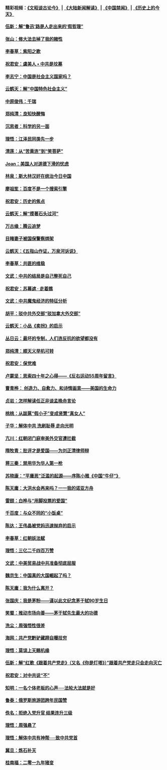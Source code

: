 #### 精彩视频：[《文昭谈古论今》](https://github.com/gfw-breaker/wenzhao/blob/master/README.md?t=01241230) | [《大陆新闻解读》](https://github.com/gfw-breaker/ntdtv-comedy/blob/master/README.md?t=01241230) | [《中国禁闻》](https://github.com/gfw-breaker/ntdtv-news/blob/master/README.md?t=01241230) | [《历史上的今天》](https://github.com/gfw-breaker/today-in-history/blob/master/README.md?t=01241230) 

#### [伍新：解“鲁迅‘路是人走出来的’假哲理”](../pages/nsc993/n10998777.md?t=01241230) 

#### [张山：修大法去掉了我的赌性](../pages/nsc993/n10997702.md?t=01241230) 

#### [李春草：紫阳之歌](../pages/nsc993/n10997679.md?t=01241230) 

#### [祝君安：虞美人 • 中共是坟墓](../pages/nsc993/n10996090.md?t=01241230) 

#### [李志宁：中国是社会主义国家吗？](../pages/nsc993/n10996097.md?t=01241230) 

#### [云鹤天：解“中国特色社会主义”](../pages/nsc993/n10996043.md?t=01241230) 

#### [中原俊伟：千瑞](../pages/nsc993/n10995401.md?t=01241230) 

#### [郑纯清：良知快醒悔](../pages/nsc993/n10995385.md?t=01241230) 

#### [沉思者：科学的另一面](../pages/nsc993/n10996074.md?t=01241230) 

#### [理悟：江泽民同类先一步](../pages/nsc993/n10995378.md?t=01241230) 

#### [清莲：从“苦黄连”到“笑菩萨”](../pages/nsc993/n10995466.md?t=01241230) 

#### [Joan：美国人对道德下滑的忧虑](../pages/nsc993/n10995424.md?t=01241230) 

#### [林泉：斯大林汉奸在统治今日中国](../pages/nsc993/n10995210.md?t=01241230) 

#### [廖祖笙：百度不是一个搜索引擎](../pages/nsc993/n10994961.md?t=01241230) 

#### [祝君安：历史的焦点](../pages/nsc993/n10994925.md?t=01241230) 

#### [云鹤天：解“摸著石头过河”](../pages/nsc993/n10993325.md?t=01241230) 

#### [万古缘：腾云追梦](../pages/nsc993/n10993120.md?t=01241230) 

#### [目睹妻子被国保警察绑架](../pages/nsc993/n10991525.md?t=01241230) 

#### [云鹤天：《五指山作证，万泉河诉说》](../pages/nsc993/n10991603.md?t=01241230) 

#### [李春草：共匪的维稳](../pages/nsc993/n10991348.md?t=01241230) 

#### [文武：中共的结局是自己整死自己](../pages/nsc993/n10989899.md?t=01241230) 

#### [祝君安：苏幕遮 · 走着瞧](../pages/nsc993/n10988901.md?t=01241230) 

#### [文武：中共魔鬼经济的特征分析](../pages/nsc993/n10987387.md?t=01241230) 

#### [胡平：驳中共外交部“驳加拿大外交部”](../pages/nsc993/n10987378.md?t=01241230) 

#### [云鹤天：小品《卖拐》的启示](../pages/nsc993/n10984392.md?t=01241230) 

#### [丛日云：最坏的专制，人们连反抗的欲望都没有](../pages/nsc993/n10984377.md?t=01241230) 

#### [郑纯清：顺天义举机可转](../pages/nsc993/n10984369.md?t=01241230) 

#### [祝君安：保党难](../pages/nsc993/n10984362.md?t=01241230) 

#### [卢蒙坚：思索四十年之心得——《反右运动55周年留言》](../pages/nsc993/n10984355.md?t=01241230) 

#### [曹青桦： 创造力、自愈力、和诗情画意——美国的生命力](../pages/nsc993/n10984216.md?t=01241230) 

#### [贞岩：怎样解读任正非谈孟晚舟言论](../pages/nsc993/n10984650.md?t=01241230) 

#### [桃桃：从跋扈“假小子”变成贤慧“真女人”](../pages/nsc993/n10984416.md?t=01241230) 

#### [子华：解体中共 洗刷耻辱 走向光明](../pages/nsc993/n10984019.md?t=01241230) 

#### [亢川：红朝闭门庭审美外交官遭拦截](../pages/nsc993/n10984050.md?t=01241230) 

#### [隋牧青：批评才是爱国——为刘正清律师辩](../pages/nsc993/n10983057.md?t=01241230) 

#### [蒋三秦：禁用华为华人第一枪](../pages/nsc993/n10982973.md?t=01241230) 

#### [苏晓康：“平庸恶”泛滥的起源——序陈小雅《中国“牛仔”》](../pages/nsc993/n10982008.md?t=01241230) 

#### [陈天庸：大洪水会再来吗？一一我的诺亚方舟](../pages/nsc993/n10981086.md?t=01241230) 

#### [雷颐：白桦与“用脚投票的爱国”](../pages/nsc993/n10981048.md?t=01241230) 

#### [千百度：与众不同的“小饭桌”](../pages/nsc993/n10978639.md?t=01241230) 

#### [陈达：王伟晶被党妈迅速抛弃的启示](../pages/nsc993/n10976450.md?t=01241230) 

#### [李春草：红朝妖法赋](../pages/nsc993/n10976387.md?t=01241230) 

#### [理悟：三亿二千四百万赞](../pages/nsc993/n10975966.md?t=01241230) 

#### [文武：中美贸易战中共准备彻底屈服](../pages/nsc993/n10974571.md?t=01241230) 

#### [魏京生：中国真的大国崛起了吗？](../pages/nsc993/n10974530.md?t=01241230) 

#### [陈天庸：我为什么离开？](../pages/nsc993/n10974493.md?t=01241230) 

#### [张国庆：我是茅粉——谨以此文纪念茅于轼90岁生日](../pages/nsc993/n10974477.md?t=01241230) 

#### [笑蜀：推动市场向善——茅于轼先生最大的功德](../pages/nsc993/n10974451.md?t=01241230) 

#### [洗尘：周强悟性很差](../pages/nsc993/n10973701.md?t=01241230) 

#### [海网：共产党黔驴藏蹄自曝技穷](../pages/nsc993/n10969562.md?t=01241230) 

#### [理悟：莫误上天赐机缘](../pages/nsc993/n10969514.md?t=01241230) 

#### [伍新：解“红歌《跟着共产党走》（又名《你是灯塔》）”跟着共产党走只会走向灭亡](../pages/nsc993/n10969074.md?t=01241230) 

#### [祝君安：对中共说“不”](../pages/nsc993/n10968464.md?t=01241230) 

#### [知明：一名个体老板的心声──法轮大法就是好](../pages/nsc993/n10967473.md?t=01241230) 

#### [鲁泰：俄罗斯旅游团跨年民国赞](../pages/nsc993/n10967035.md?t=01241230) 

#### [佚名：拒绝入党升官  结果连升三级](../pages/nsc993/n10965069.md?t=01241230) 

#### [理悟：周强悬了](../pages/nsc993/n10965044.md?t=01241230) 

#### [理悟：解体中共有神帮──致中共党首](../pages/nsc993/n10963824.md?t=01241230) 

#### [冀旦：炼石补天](../pages/nsc993/n10963818.md?t=01241230) 

#### [桂南福：二零一九年猪变](../pages/nsc993/n10963774.md?t=01241230) 

